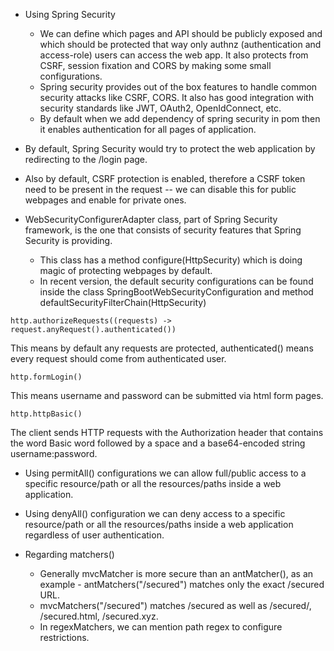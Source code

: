 - Using Spring Security
  - We can define which pages and API should be publicly exposed and which should be protected that way only authnz (authentication and access-role) users can access the web app. It also protects from CSRF, session fixation and CORS by making some small configurations.
  - Spring security provides out of the box features to handle common security attacks like CSRF, CORS. It also has good integration with security standards like JWT, OAuth2, OpenIdConnect, etc.
  - By default when we add dependency of spring security in pom then it enables authentication for all pages of application.
    
- By default, Spring Security would try to protect the web application by redirecting to the /login page.

- Also by default, CSRF protection is enabled, therefore a CSRF token need to be present in the request -- we can disable this for public webpages and enable for private ones.

- WebSecurityConfigurerAdapter class, part of Spring Security framework, is the one that consists of security features that Spring Security is providing.
    - This class has a method configure(HttpSecurity) which is doing magic of protecting webpages by default.
    - In recent version, the default security configurations can be found inside the class SpringBootWebSecurityConfiguration and method defaultSecurityFilterChain(HttpSecurity)

```
http.authorizeRequests((requests) -> request.anyRequest().authenticated())
```
This means by default any requests are protected, authenticated() means every request should come from authenticated user.

```
http.formLogin()
```
This means username and password can be submitted via html form pages.

```
http.httpBasic()
```
The client sends HTTP requests with the Authorization header that contains the word Basic word followed by a space and a base64-encoded string username:password.

- Using permitAll() configurations we can allow full/public access to a specific resource/path or all the resources/paths inside a web application.

- Using denyAll() configuration we can deny access to a specific resource/path or all the resources/paths inside a web application regardless of user authentication.

- Regarding matchers()
  - Generally mvcMatcher is more secure than an antMatcher(), as an example - antMatchers("/secured") matches only the exact /secured URL.
  - mvcMatchers("/secured") matches /secured as well as /secured/, /secured.html, /secured.xyz.
  - In regexMatchers, we can mention path regex to configure restrictions.
